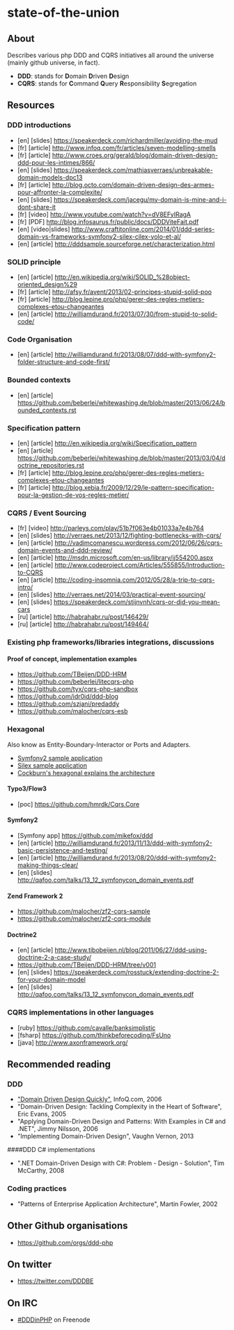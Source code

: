state-of-the-union
==================

About
-----

Describes various php DDD and CQRS initiatives all around the universe (mainly github universe, in fact).

- **DDD**: stands for <strong>D</strong>omain <strong>D</strong>riven <strong>D</strong>esign
- **CQRS**: stands for <strong>C</strong>ommand <strong>Q</strong>uery <strong>R</strong>esponsibility <strong>S</strong>egregation


Resources
---------

### DDD introductions


- [en] [slides] https://speakerdeck.com/richardmiller/avoiding-the-mud
- [fr] [article] http://www.infoq.com/fr/articles/seven-modelling-smells
- [fr] [article] http://www.croes.org/gerald/blog/domain-driven-design-ddd-pour-les-intimes/866/
- [en] [slides] https://speakerdeck.com/mathiasverraes/unbreakable-domain-models-dpc13
- [fr] [article] http://blog.octo.com/domain-driven-design-des-armes-pour-affronter-la-complexite/
- [en] [slides] https://speakerdeck.com/jacegu/my-domain-is-mine-and-i-dont-share-it
- [fr] [video] http://www.youtube.com/watch?v=dV8EFyIRagA
- [fr] [PDF] http://blog.infosaurus.fr/public/docs/DDDViteFait.pdf
- [en] [video|slides] http://www.craftitonline.com/2014/01/ddd-series-domain-vs-frameworks-symfony2-silex-cilex-yolo-et-al/
- [en] [article] http://dddsample.sourceforge.net/characterization.html

### SOLID principle

- [en] [article] http://en.wikipedia.org/wiki/SOLID_%28object-oriented_design%29
- [fr] [article] http://afsy.fr/avent/2013/02-principes-stupid-solid-poo
- [fr] [article] http://blog.lepine.pro/php/gerer-des-regles-metiers-complexes-etou-changeantes
- [en] [article] http://williamdurand.fr/2013/07/30/from-stupid-to-solid-code/


### Code Organisation

- [en] [article] http://williamdurand.fr/2013/08/07/ddd-with-symfony2-folder-structure-and-code-first/


### Bounded contexts

- [en] [article] https://github.com/beberlei/whitewashing.de/blob/master/2013/06/24/bounded_contexts.rst


### Specification pattern

- [en] [article] http://en.wikipedia.org/wiki/Specification_pattern
- [en] [article] https://github.com/beberlei/whitewashing.de/blob/master/2013/03/04/doctrine_repositories.rst
- [fr] [article] http://blog.lepine.pro/php/gerer-des-regles-metiers-complexes-etou-changeantes
- [fr] [article] http://blog.xebia.fr/2009/12/29/le-pattern-specification-pour-la-gestion-de-vos-regles-metier/


### CQRS / Event Sourcing

- [fr] [video] http://parleys.com/play/51b7f063e4b01033a7e4b764
- [en] [slides] http://verraes.net/2013/12/fighting-bottlenecks-with-cqrs/
- [en] [article] http://vadimcomanescu.wordpress.com/2012/06/26/cqrs-domain-events-and-ddd-review/
- [en] [article] http://msdn.microsoft.com/en-us/library/jj554200.aspx
- [en] [article] http://www.codeproject.com/Articles/555855/Introduction-to-CQRS
- [en] [article] http://coding-insomnia.com/2012/05/28/a-trip-to-cqrs-intro/
- [en] [slides] http://verraes.net/2014/03/practical-event-sourcing/
- [en] [slides] https://speakerdeck.com/stijnvnh/cqrs-or-did-you-mean-cars
- [ru] [article] http://habrahabr.ru/post/146429/
- [ru] [article] http://habrahabr.ru/post/149464/

### Existing php frameworks/libraries integrations, discussions


#### Proof of concept, implementation examples

- https://github.com/TBeijen/DDD-HRM
- https://github.com/beberlei/litecqrs-php
- https://github.com/tyx/cqrs-php-sandbox
- https://github.com/idr0id/ddd-blog
- https://github.com/szjani/predaddy
- https://github.com/malocher/cqrs-esb

### Hexagonal

Also know as Entity-Boundary-Interactor or Ports and Adapters.

- [Symfony2 sample application](https://github.com/MarcelloDuarte/hexagonal-symfony/)
- [Silex sample application](https://github.com/igorw/doucheswag/)
- [Cockburn's hexagonal explains the architecture](http://alistair.cockburn.us/Hexagonal+architecture)


#### Typo3/Flow3

- [poc] https://github.com/hmrdk/Cqrs.Core

#### Symfony2

- [Symfony app] https://github.com/mikefox/ddd
- [en] [article] http://williamdurand.fr/2013/11/13/ddd-with-symfony2-basic-persistence-and-testing/
- [en] [article] http://williamdurand.fr/2013/08/20/ddd-with-symfony2-making-things-clear/
- [en] [slides] http://qafoo.com/talks/13_12_symfonycon_domain_events.pdf

#### Zend Framework 2

- https://github.com/malocher/zf2-cqrs-sample
- https://github.com/malocher/zf2-cqrs-module

#### Doctrine2

- [en] [article] http://www.tibobeijen.nl/blog/2011/06/27/ddd-using-doctrine-2-a-case-study/
- https://github.com/TBeijen/DDD-HRM/tree/v001
- [en] [slides] https://speakerdeck.com/rosstuck/extending-doctrine-2-for-your-domain-model
- [en] [slides] http://qafoo.com/talks/13_12_symfonycon_domain_events.pdf


### CQRS implementations in other languages

- [ruby] https://github.com/cavalle/banksimplistic
- [fsharp] https://github.com/thinkbeforecoding/FsUno
- [java] http://www.axonframework.org/


Recommended reading
-------------------

### DDD

- ["Domain Driven Design Quickly"](http://www.infoq.com/fr/minibooks/domain-driven-design-quickly), InfoQ.com, 2006
- "Domain-Driven Design: Tackling Complexity in the Heart of Software", Eric Evans, 2005
- "Applying Domain-Driven Design and Patterns: With Examples in C# and .NET", Jimmy Nilsson, 2006
- "Implementing Domain-Driven Design", Vaughn Vernon, 2013

####DDD C# implementations

- ".NET Domain-Driven Design with C#: Problem - Design - Solution", Tim McCarthy, 2008

### Coding practices

- "Patterns of Enterprise Application Architecture", Martin Fowler, 2002


Other Github organisations
--------------------------

- https://github.com/orgs/ddd-php


On twitter
----------

- https://twitter.com/DDDBE

On IRC
------

- [#DDDinPHP](irc://irc.freenode.net/#dddinphp) on Freenode
